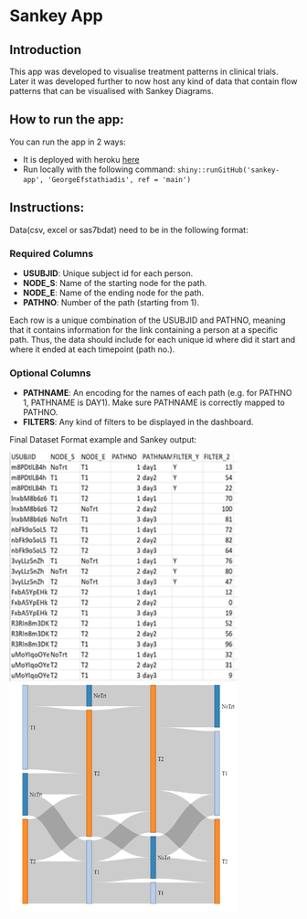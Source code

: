 # Sankey App

  ## Introduction

  This app was developed to visualise treatment patterns in clinical trials. Later it was developed further to now host any kind of data that contain flow patterns that
  can be visualised with Sankey Diagrams.
    
  ## How to run the app:
  
  You can run the app in 2 ways:

  * It is deployed with heroku [here](https://sankey-treatment-patterns.herokuapp.com/)
  * Run locally with the following command: `shiny::runGitHub('sankey-app', 'GeorgeEfstathiadis', ref = 'main')`
  
  ## Instructions:
  
  Data(csv, excel or sas7bdat) need to be in the following format:
  
  ### Required Columns
  
  * **USUBJID**: Unique subject id for each person.
  * **NODE_S**: Name of the starting node for the path.
  * **NODE_E**: Name of the ending node for the path.
  * **PATHNO**:  Number of the path (starting from 1).  
  
  Each row is a unique combination of the USUBJID and PATHNO, meaning that it contains information for the link containing a person at a specific path.
  Thus, the data should include for each unique id where did it start and where it ended at each timepoint (path no.).

  ### Optional Columns

  * **PATHNAME**:  An encoding for the names of each path (e.g. for PATHNO 1, PATHNAME is DAY1). Make sure PATHNAME is correctly mapped to PATHNO.
  * **FILTERS**: Any kind of filters to be displayed in the dashboard. 
  
  Final Dataset Format example and Sankey output:
    
<p float="left">
  <img src="www/data_example.png" width="400" height='400' />
  <img src="www/output_example.png" width="400" height='400' /> 
</p>
  
